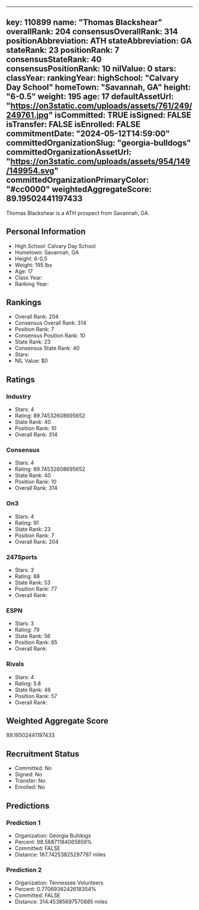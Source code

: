 ---
  key: 110899
  name: "Thomas Blackshear"
  overallRank: 204
  consensusOverallRank: 314
  positionAbbreviation: ATH
  stateAbbreviation: GA
  stateRank: 23
  positionRank: 7
  consensusStateRank: 40
  consensusPositionRank: 10
  nilValue: 0
  stars: 
  classYear: 
  rankingYear: 
  highSchool: "Calvary Day School"
  homeTown: "Savannah, GA"
  height: "6-0.5"
  weight: 195
  age: 17
  defaultAssetUrl: "https://on3static.com/uploads/assets/761/249/249761.jpg"
  isCommitted: TRUE
  isSigned: FALSE
  isTransfer: FALSE
  isEnrolled: FALSE
  commitmentDate: "2024-05-12T14:59:00"
  committedOrganizationSlug: "georgia-bulldogs"
  committedOrganizationAssetUrl: "https://on3static.com/uploads/assets/954/149/149954.svg"
  committedOrganizationPrimaryColor: "#cc0000"
  weightedAggregateScore: 89.19502441197433
  ---
  
  Thomas Blackshear is a ATH prospect from Savannah, GA.
  
  ## Personal Information
  - High School: Calvary Day School
  - Hometown: Savannah, GA
  - Height: 6-0.5
  - Weight: 195 lbs
  - Age: 17
  - Class Year: 
  - Ranking Year: 
  
  ## Rankings
  - Overall Rank: 204
  - Consensus Overall Rank: 314
  - Position Rank: 7
  - Consensus Position Rank: 10
  - State Rank: 23
  - Consensus State Rank: 40
  - Stars: 
  - NIL Value: $0
  
  ## Ratings
  
  ### Industry
  - Stars: 4
  - Rating: 89.74532608695652
  - State Rank: 40
  - Position Rank: 10
  - Overall Rank: 314
  
  ### Consensus
  - Stars: 4
  - Rating: 89.74532608695652
  - State Rank: 40
  - Position Rank: 10
  - Overall Rank: 314
  
  ### On3
  - Stars: 4
  - Rating: 91
  - State Rank: 23
  - Position Rank: 7
  - Overall Rank: 204
  
  ### 247Sports
  - Stars: 3
  - Rating: 88
  - State Rank: 53
  - Position Rank: 77
  - Overall Rank: 
  
  ### ESPN
  - Stars: 3
  - Rating: 79
  - State Rank: 56
  - Position Rank: 65
  - Overall Rank: 
  
  ### Rivals
  - Stars: 4
  - Rating: 5.8
  - State Rank: 46
  - Position Rank: 57
  - Overall Rank: 
  
  ## Weighted Aggregate Score
  89.19502441197433
  
  ## Recruitment Status
  - Committed: No
  - Signed: No
  - Transfer: No
  - Enrolled: No
  
  
  
  ## Predictions
  
  ### Prediction 1
  - Organization: Georgia Bulldogs
  - Percent: 98.56871184065659%
  - Committed: FALSE
  - Distance: 187.74253825297797 miles
  
  ### Prediction 2
  - Organization: Tennessee Volunteers
  - Percent: 0.7706936242618354%
  - Committed: FALSE
  - Distance: 314.45385697570885 miles
  